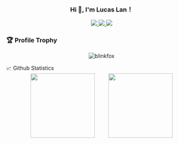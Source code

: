 <h3 align="center">Hi 👋, I'm Lucas Lan！

<p align="center">
    <a title="Github Total Stars" target="_blank" href="https://github.com/LucasLan666666">
        <img src="https://img.shields.io/github/stars/LucasLan666666.svg?logo=star&label=Total%20Stars&color=success" />
    </a>
    <a title="Github Followers" target="_blank" href="https://github.com/LucasLan666666">
        <img src="https://img.shields.io/badge/dynamic/json?label=GitHub&suffix=%20followers&query=%24.data.totalSubs&url=https%3A%2F%2Fapi.spencerwoo.com%2Fsubstats%2F%3Fsource%3Dgithub%26queryKey%3DLucasLan666666&color=blue&logo=github&longCache=true" />
    </a>
    <a title="My Blog Site" target="_blank" href="https://github.com/LucasLan666666/Blogs">
        <img src="https://img.shields.io/badge/%E5%8D%9A%E5%AE%A2%20(blog)-LucasLan.github.io-orange" />
    </a>
</p>

### 🏆 Profile Trophy

<p align="center">
    <img src="https://github-profile-trophy.vercel.app/?username=LucasLan666666&theme=buddhism&title=Stars,Followers,MultiLanguage,Commits,Issues&margin-w=15&margin-h=15" alt="blinkfox" />
</p>
📈 Github Statistics

<div align="center">
    <span>&emsp;&emsp;</span>
    <img height="170px" src="https://github-readme-stats.vercel.app/api?username=LucasLan666666&count_private=true&show_icons=true" />
    <span>&emsp;&emsp;</span>
    <img height="170px" src="https://github-readme-stats.vercel.app/api/top-langs/?username=LucasLan666666&layout=compact&langs_count=8" />
    <span>&emsp;&emsp;</span>
</div>
